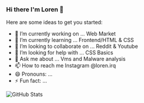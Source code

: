 ### Hi there I'm Loren 👋


Here are some ideas to get you started:

- 🔭 I’m currently working on ... Web Market
- 🌱 I’m currently learning ... Frontend/HTML & CSS
- 👯 I’m looking to collaborate on ... Reddit & Youtube
- 🤔 I’m looking for help with ... CSS Basics
- 💬 Ask me about ... Vms and Malware analysis 
- 📫 How to reach me Instagram @loren.irq 
- 😄 Pronouns: ...
- ⚡ Fun fact: ... 

![GitHub Stats](https://github-readme-stats.vercel.app/api?username=LorenJP&theme=radical)

